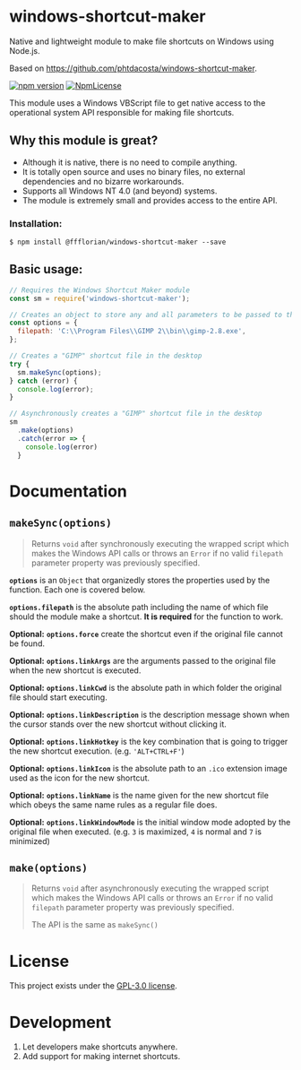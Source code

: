 # windows-shortcut-maker

Native and lightweight module to make file shortcuts on Windows using Node.js.

Based on https://github.com/phtdacosta/windows-shortcut-maker.

[![npm version](https://img.shields.io/npm/v/@ffflorian/windows-shortcut-maker.svg)](https://www.npmjs.com/package/@ffflorian/windows-shortcut-maker) [![NpmLicense](https://img.shields.io/npm/l/@ffflorian/windows-shortcut-maker.svg)](https://www.npmjs.com/package/@ffflorian/windows-shortcut-maker)

This module uses a Windows VBScript file to get native access to the operational system API responsible for making file shortcuts.

## Why this module is great?

- Although it is native, there is no need to compile anything.
- It is totally open source and uses no binary files, no external dependencies and no bizarre workarounds.
- Supports all Windows NT 4.0 (and beyond) systems.
- The module is extremely small and provides access to the entire API.

### Installation:

```
$ npm install @ffflorian/windows-shortcut-maker --save
```

## Basic usage:

```js
// Requires the Windows Shortcut Maker module
const sm = require('windows-shortcut-maker');

// Creates an object to store any and all parameters to be passed to the Windows API
const options = {
  filepath: 'C:\\Program Files\\GIMP 2\\bin\\gimp-2.8.exe',
};

// Creates a "GIMP" shortcut file in the desktop
try {
  sm.makeSync(options);
} catch (error) {
  console.log(error);
}

// Asynchronously creates a "GIMP" shortcut file in the desktop
sm
  .make(options)
  .catch(error => {
    console.log(error)
  }
```

# Documentation

## `makeSync(options)`

> Returns `void` after synchronously executing the wrapped script which makes the Windows API calls or throws an `Error` if no valid `filepath` parameter property was previously specified.

**`options`** is an `Object` that organizedly stores the properties used by the function. Each one is covered below.

**`options.filepath`** is the absolute path including the name of which file should the module make a shortcut. **It is required** for the function to work.

**Optional:** **`options.force`** create the shortcut even if the original file cannot be found.

**Optional:** **`options.linkArgs`** are the arguments passed to the original file when the new shortcut is executed.

**Optional:** **`options.linkCwd`** is the absolute path in which folder the original file should start executing.

**Optional:** **`options.linkDescription`** is the description message shown when the cursor stands over the new shortcut without clicking it.

**Optional:** **`options.linkHotkey`** is the key combination that is going to trigger the new shortcut execution. (e.g. `'ALT+CTRL+F'`)

**Optional:** **`options.linkIcon`** is the absolute path to an `.ico` extension image used as the icon for the new shortcut.

**Optional:** **`options.linkName`** is the name given for the new shortcut file which obeys the same name rules as a regular file does.

**Optional:** **`options.linkWindowMode`** is the initial window mode adopted by the original file when executed. (e.g. `3` is maximized, `4` is normal and `7` is minimized)


## `make(options)`

> Returns `void` after asynchronously executing the wrapped script which makes the Windows API calls or throws an `Error` if no valid `filepath` parameter property was previously specified.
>
> The API is the same as `makeSync()`

# License

This project exists under the [GPL-3.0 license](LICENSE).

# Development

1. Let developers make shortcuts anywhere.
2. Add support for making internet shortcuts.
